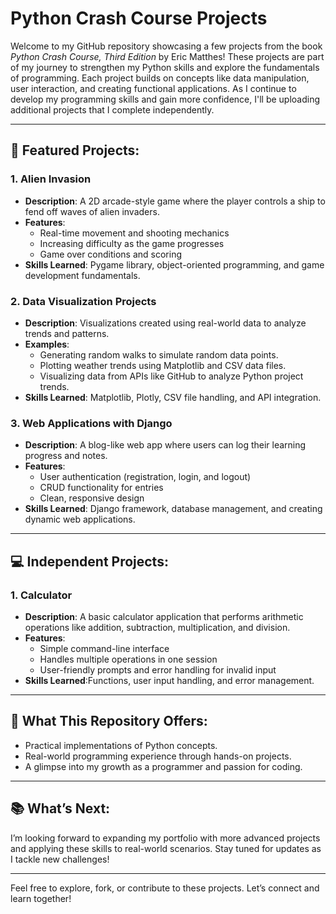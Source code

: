 # Python Crash Course Projects

Welcome to my GitHub repository showcasing a few projects from the book *Python Crash Course, Third Edition* by Eric Matthes!
These projects are part of my journey to strengthen my Python skills and explore the fundamentals of programming.
Each project builds on concepts like data manipulation, user interaction, and creating functional applications.
As I continue to develop my programming skills and gain more confidence, I'll be uploading additional projects that I complete independently.

---

## 🚀 Featured Projects:

### 1. **Alien Invasion**

- **Description**: A 2D arcade-style game where the player controls a ship to fend off waves of alien invaders.
- **Features**:
  - Real-time movement and shooting mechanics
  - Increasing difficulty as the game progresses
  - Game over conditions and scoring
- **Skills Learned**: Pygame library, object-oriented programming, and game development fundamentals.

### 2. **Data Visualization Projects**

- **Description**: Visualizations created using real-world data to analyze trends and patterns.
- **Examples**:
  - Generating random walks to simulate random data points.
  - Plotting weather trends using Matplotlib and CSV data files.
  - Visualizing data from APIs like GitHub to analyze Python project trends.
- **Skills Learned**: Matplotlib, Plotly, CSV file handling, and API integration.

### 3. **Web Applications with Django**

- **Description**: A blog-like web app where users can log their learning progress and notes.
- **Features**:
  - User authentication (registration, login, and logout)
  - CRUD functionality for entries
  - Clean, responsive design
- **Skills Learned**: Django framework, database management, and creating dynamic web applications.

---

## 💻 Independent Projects:

### 1. **Calculator**

- **Description**: A basic calculator application that performs arithmetic operations like addition, subtraction, multiplication, and division.
- **Features**:
  - Simple command-line interface
  - Handles multiple operations in one session
  - User-friendly prompts and error handling for invalid input
- **Skills Learned**:Functions, user input handling, and error management.

---

## 🌟 What This Repository Offers:

- Practical implementations of Python concepts.
- Real-world programming experience through hands-on projects.
- A glimpse into my growth as a programmer and passion for coding.

---

## 📚 What’s Next:

I’m looking forward to expanding my portfolio with more advanced projects and applying these skills to real-world scenarios.
Stay tuned for updates as I tackle new challenges!

---

Feel free to explore, fork, or contribute to these projects. Let’s connect and learn together!

